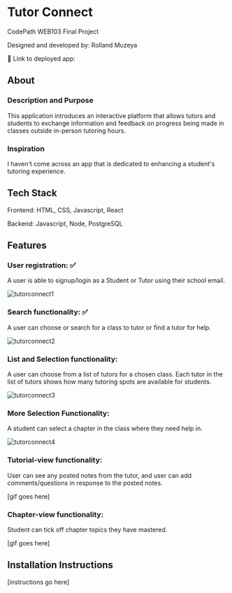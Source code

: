 # Tutor Connect

CodePath WEB103 Final Project

Designed and developed by: Rolland Muzeya

🔗 Link to deployed app:

## About

### Description and Purpose

This application introduces an interactive platform that allows tutors and students to exchange information and feedback on progress being made in classes outside in-person tutoring hours.

### Inspiration

I haven't come across an app that is dedicated to enhancing a student's tutoring experience.

## Tech Stack

Frontend: HTML, CSS, Javascript, React

Backend: Javascript, Node, PostgreSQL

## Features

### User registration: ✅

A user is able to signup/login as a Student or Tutor using their school email.

![tutorconnect1](https://github.com/Rolland306/tutor-connect/assets/76987595/d7272c42-2537-4f8f-9977-cee399004ef9)

### Search functionality: ✅

A user can choose or search for a class to tutor or find a tutor for help. 

![tutorconnect2](https://github.com/Rolland306/tutor-connect/assets/76987595/2dabc5fe-24dc-42fa-b5ad-c4427d8ba723)

### List and Selection functionality:

A user can choose from a list of tutors for a chosen class. Each tutor in the list of tutors shows how many tutoring spots are available for students.

![tutorconnect3](https://github.com/Rolland306/tutor-connect/assets/76987595/1708e4c1-a5a7-4b80-9ca8-d8f6f703ed65)


### More Selection Functionality:
A student can select a chapter in the class where they need help in.

![tutorconnect4](https://github.com/Rolland306/tutor-connect/assets/76987595/d6129cdd-738f-4aed-a1dd-70b3956a5941)


### Tutorial-view functionality:

User can see any posted notes from the tutor, and user can add comments/questions in response to the posted notes.

[gif goes here]

### Chapter-view functionality:

Student can tick off chapter topics they have mastered.

[gif goes here]
## Installation Instructions

[instructions go here]
